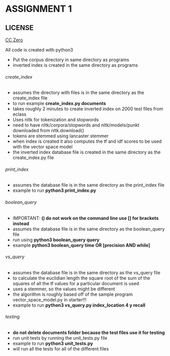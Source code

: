 # ASSIGNMENT 1

## LICENSE

[CC Zero](https://wiki.creativecommons.org/wiki/Public_domain)

All code is created with python3

* Put the corpus directory in same directory as programs
* inverted index is created in the same directory as programs

###### create_index 

* assumes the directory with files is in the same directory as the create_index file
* to run example **create_index.py documents**
* takes roughly 2 minutes to create inverted index on 2000 test files from eclass 
* Uses nltk for  tokenization and stopwords
* need to have nltk/corpora/stopwords and nltk/models/punkt downloaded from nltk.download()
* tokens are stemmed using lancaster stemmer
* when index is created it also computes the tf and idf scores to be used with the vector space model
* the inverted index database file is created in the same directory as the create_index.py file

###### print_index
* assumes the database file is in the same directory as the print_index file
* example to run **python3 print_index.py**

###### boolean_query
* IMPORTANT: **() do not work on the command line use [] for brackets instead**
* assumes the database file is in the same directory as the boolean_query file
* run using **python3 boolean_query query**
* example **python3 boolean_query time OR [precision AND while]**

###### vs_query
* assumes the database file is in the same directory as the vs_query file
* to calculate the euclidian length the square root of the sum of the squares of all the tf values for a particular document is used
* uses a stemmer, so the values might be different
* the algorithm is roughly based off of the sample program vector_space_model.py in starter!!!
* example to run **python3 vs_query.py index_location 4 y recall**

###### testing
* **do not delete documents folder because the test files use it for testing** 
* run unit tests by running the unit_tests.py file
* example to run **python3 unit_tests.py**
* will run all the tests for all of the different files
